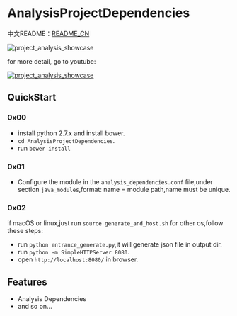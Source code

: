 # AnalysisProjectDependencies

中文README：[README_CN](https://github.com/Kyson/AnalysisProjectDependencies/blob/master/README_CN.md)

![project_analysis_showcase](https://raw.githubusercontent.com/Kyson/AnalysisProjectDependencies/master/ART/project_analysis_showcase.gif)

for more detail, go to youtube:

[![project_analysis_showcase](https://img.youtube.com/vi/v9Xzxle-9v0/0.jpg)](https://www.youtube.com/watch?v=v9Xzxle-9v0)

## QuickStart

### 0x00

- install python 2.7.x  and install bower.
- `cd AnalysisProjectDependencies`.
- run `bower install`

### 0x01

- Configure the module in the `analysis_dependencies.conf` file,under section `java_modules`,format: name = module path,name must be unique.

### 0x02

if macOS or linux,just run `source generate_and_host.sh`
for other os,follow these steps:

- run `python entrance_generate.py`,it will generate json file in output dir.
- run `python -m SimpleHTTPServer 8080`.
- open `http://localhost:8080/` in browser.

## Features

- Analysis Dependencies
- and so on...



